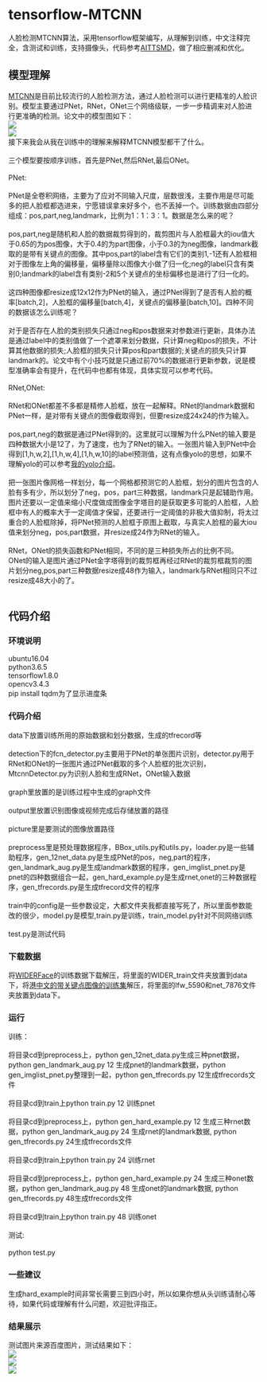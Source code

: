 # tensorflow-MTCNN
人脸检测MTCNN算法，采用tensorflow框架编写，从理解到训练，中文注释完全，含测试和训练，支持摄像头，代码参考[AITTSMD](https://github.com/AITTSMD/MTCNN-Tensorflow)，做了相应删减和优化。
## 模型理解
[MTCNN](https://kpzhang93.github.io/MTCNN_face_detection_alignment/index.html)是目前比较流行的人脸检测方法，通过人脸检测可以进行更精准的人脸识别。模型主要通过PNet，RNet，ONet三个网络级联，一步一步精调来对人脸进行更准确的检测。论文中的模型图如下：<br>
![](https://github.com/LeslieZhoa/tensorflow-MTCNN/blob/master/output/model1.png)<br>
![](https://github.com/LeslieZhoa/tensorflow-MTCNN/blob/master/output/model2.png)<br>
接下来我会从我在训练中的理解来解释MTCNN模型都干了什么。<br><br>
三个模型要按顺序训练，首先是PNet,然后RNet,最后ONet。<br><br>
PNet:<br><br>
PNet是全卷积网络，主要为了应对不同输入尺度，层数很浅，主要作用是尽可能多的把人脸框都选进来，宁愿错误拿来好多个，也不丢掉一个。训练数据由四部分组成：pos,part,neg,landmark，比例为1：1：3：1。数据是怎么来的呢？<br><br>
pos,part,neg是随机和人脸的数据裁剪得到的，裁剪图片与人脸框最大的iou值大于0.65的为pos图像，大于0.4的为part图像，小于0.3的为neg图像，landmark截取的是带有关键点的图像。其中pos,part的label含有它们的类别1,-1还有人脸框相对于图像左上角的偏移量，偏移量除以图像大小做了归一化;neg的label只含有类别0;landmark的label含有类别-2和5个关键点的坐标偏移也是进行了归一化的。<br><br>
这四种图像都resize成12x12作为PNet的输入，通过PNet得到了是否有人脸的概率[batch,2]，人脸框的偏移量[batch,4]，关键点的偏移量[batch,10]。四种不同的数据该怎么训练呢？<br><br>
对于是否存在人脸的类别损失只通过neg和pos数据来对参数进行更新，具体办法是通过label中的类别值做了一个遮罩来划分数据，只计算neg和pos的损失，不计算其他数据的损失;人脸框的损失只计算pos和part数据的;关键点的损失只计算landmark的。论文中有个小技巧就是只通过前70%的数据进行更新参数，说是模型准确率会有提升，在代码中也都有体现，具体实现可以参考代码。<br><br>
RNet,ONet:<br><br>
RNet和ONet都差不多都是精修人脸框，放在一起解释。RNet的landmark数据和PNet一样，是对带有关键点的图像截取得到，但要resize成24x24的作为输入。<br><br>
pos,part,neg的数据是通过PNet得到的。这里就可以理解为什么PNet的输入要是四种数据大小是12了，为了速度，也为了RNet的输入。一张图片输入到PNet中会得到[1,h,w,2],[1,h,w,4],[1,h,w,10]的label预测值，这有点像yolo的思想，如果不理解yolo的可以参考[我的yolo介绍](https://github.com/LeslieZhoa/tensorflow-YOLO1)。<br><br>
把一张图片像网格一样划分，每一个网格都预测它的人脸框，划分的图片包含的人脸有多有少，所以划分了neg，pos，part三种数据，landmark只是起辅助作用。图片还要以一定值来缩小尺度做成图像金字塔目的是获取更多可能的人脸框，人脸框中有人的概率大于一定阈值才保留，还要进行一定阈值的非极大值抑制，将太过重合的人脸框除掉，将PNet预测的人脸框于原图上截取，与真实人脸框的最大iou值来划分neg，pos,part数据，并resize成24作为RNet的输入。<br><br>
RNet，ONet的损失函数和PNet相同，不同的是三种损失所占的比例不同。<br>ONet的输入是图片通过PNet金字塔得到的裁剪框再经过RNet的裁剪框裁剪的图片划分neg,pos,part三种数据resize成48作为输入，landmark与RNet相同只不过resize成48大小的了。<br><br>
## 代码介绍
### 环境说明
ubuntu16.04<br>
python3.6.5<br>
tensorflow1.8.0<br>
opencv3.4.3<br>
pip install tqdm为了显示进度条<br>
### 代码介绍
data下放置训练所用的原始数据和划分数据，生成的tfrecord等<br><br>
detection下的fcn_detector.py主要用于PNet的单张图片识别，detector.py用于RNet和ONet的一张图片通过PNet截取的多个人脸框的批次识别，MtcnnDetector.py为识别人脸和生成RNet，ONet输入数据<br><br>
graph里放置的是训练过程中生成的graph文件<br><br>
output里放置识别图像或视频完成后存储放置的路径<br><br>
picture里是要测试的图像放置路径<br><br>
preprocess里是预处理数据程序，BBox_utils.py和utils.py，loader.py是一些辅助程序，gen_12net_data.py是生成PNet的pos，neg,part的程序，gen_landmark_aug.py是生成landmark数据的程序，gen_imglist_pnet.py是pnet的四种数据组合一起，gen_hard_example.py是生成rnet,onet的三种数据程序，gen_tfrecords.py是生成tfrecord文件的程序<br><br>
train中的config是一些参数设定，大都文件夹我都直接写死了，所以里面参数能改的很少，model.py是模型,train.py是训练，train_model.py针对不同网络训练<br><br>
test.py是测试代码<br>
### 下载数据
将[WIDERFace](http://mmlab.ie.cuhk.edu.hk/projects/WIDERFace/)的训练数据下载解压，将里面的WIDER_train文件夹放置到data下，将[港中文的带关键点图像的训练集](http://mmlab.ie.cuhk.edu.hk/archive/CNN_FacePoint.htm)解压，将里面的lfw_5590和net_7876文件夹放置到data下。<br>

### 运行
训练：<br><br>
将目录cd到preprocess上，python gen_12net_data.py生成三种pnet数据，python gen_landmark_aug.py 12 生成pnet的landmark数据，python gen_imglist_pnet.py整理到一起，python gen_tfrecords.py 12生成tfrecords文件<br><br>
将目录cd到train上python train.py 12 训练pnet<br><br>
将目录cd到preprocess上，python gen_hard_example.py 12 生成三种rnet数据，python gen_landmark_aug.py 24 生成rnet的landmark数据, python gen_tfrecords.py 24生成tfrecords文件<br><br>
将目录cd到train上python train.py 24 训练rnet<br><br>
将目录cd到preprocess上，python gen_hard_example.py 24 生成三种onet数据，python gen_landmark_aug.py 48 生成onet的landmark数据, python gen_tfrecords.py 48生成tfrecords文件<br><br>
将目录cd到train上python train.py 48 训练onet<br><br>
测试:<br><br>
python test.py<br>
### 一些建议
生成hard_example时间非常长需要三到四小时，所以如果你想从头训练请耐心等待，如果代码或理解有什么问题，欢迎批评指正。<br>
### 结果展示
测试图片来源百度图片，测试结果如下：<br>
![](https://github.com/LeslieZhoa/tensorflow-MTCNN/blob/master/output/2007_000346.jpg)<br>
![](https://github.com/LeslieZhoa/tensorflow-MTCNN/blob/master/output/test.jpg)<br>
![](https://github.com/LeslieZhoa/tensorflow-MTCNN/blob/master/output/w475_h331_9a5169d0369e4e1496d1cdfabb1ded85.jpg)<br>
